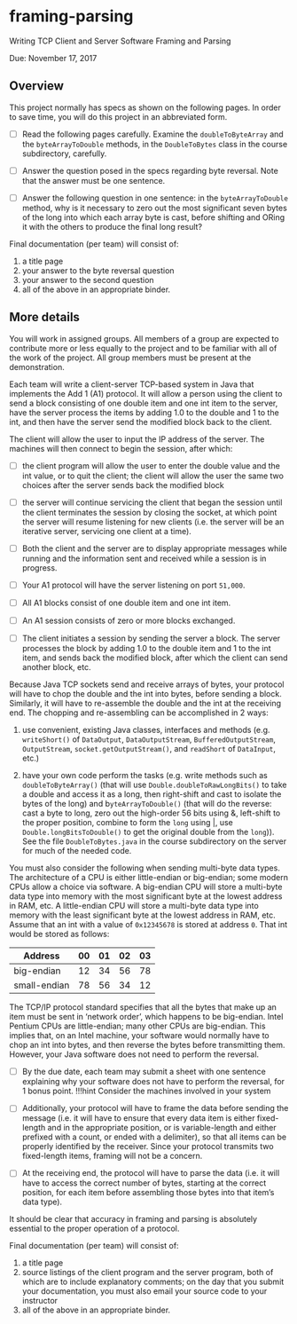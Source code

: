 # framing-parsing
Writing TCP Client and Server Software Framing and Parsing

Due: November 17, 2017

## Overview
This project normally has specs as shown on the following pages. In order to save time, you will do this project in an abbreviated form.

- [ ] Read the following pages carefully. Examine the `doubleToByteArray` and the `byteArrayToDouble` methods, in the `DoubleToBytes` class in the course subdirectory, carefully.

- [ ] Answer the question posed in the specs regarding byte reversal. Note that the answer must be one sentence.

- [ ] Answer the following question in one sentence: in the `byteArrayToDouble` method, why is it necessary to zero out the most significant seven bytes of the long into which each array byte is cast, before shifting and ORing it with the others to produce the final long result? 

Final documentation (per team) will consist of:

1. a title page
2. your answer to the byte reversal question
3. your answer to the second question
4. all of the above in an appropriate binder.

## More details
You will work in assigned groups. All members of a group are expected to contribute more or less equally to the project and to be familiar with all of the work of the project. All group members must be present at the demonstration.

Each team will write a client-server TCP-based system in Java that implements the Add 1 (A1) protocol. It will allow a person using the client to send a block consisting of one double item and one int item to the server, have the server process the items by adding 1.0 to the double and 1 to the int, and then have the server send the modified block back to the client.

The client will allow the user to input the IP address of the server. The machines will then connect to begin the session, after which:

- [ ] the client program will allow the user to enter the double value and the int value, or to quit the client; the client will allow the user the same two choices after the server sends back the modified block

- [ ] the server will continue servicing the client that began the session until the client terminates the session by closing the socket, at which point the server will resume listening for new clients (i.e. the server will be an iterative server, servicing one client at a time).

- [ ] Both the client and the server are to display appropriate messages while running and the information sent and received while a session is in progress.

- [ ] Your A1 protocol will have the server listening on port `51,000`.

- [ ] All A1 blocks consist of one double item and one int item.

- [ ] An A1 session consists of zero or more blocks exchanged.

- [ ] The client initiates a session by sending the server a block. The server processes the block by adding 1.0 to the double item and 1 to the int item, and sends back the modified block, after which the client can send another block, etc.

Because Java TCP sockets send and receive arrays of bytes, your protocol will have to chop the double and the int into bytes, before sending a block. Similarly, it will have to re-assemble the double and the int at the receiving end. The chopping and re-assembling can be accomplished in 2 ways:

1. use convenient, existing Java classes, interfaces and methods (e.g. `writeShort()` of `DataOutput`, `DataOutputStream`, `BufferedOutputStream`,  `OutputStream`, `socket.getOutputStream()`, and `readShort` of `DataInput`, etc.)

2. have your own code perform the tasks (e.g. write methods such as `doubleToByteArray()` (that will use `Double.doubleToRawLongBits()` to take a double and access it as a long, then right-shift and cast to isolate the bytes of the long) and b`yteArrayToDouble()` (that will do the reverse: cast a byte to long, zero out the high-order 56 bits using &, left-shift to the proper position, combine to form the `long` using |, use `Double.longBitsToDouble()` to get the original double from the `long`)). See the file `DoubleToBytes.java` in the course subdirectory on the server for much of the needed code.

You must also consider the following when sending multi-byte data types. The architecture of a CPU is either little-endian or big-endian; some modern CPUs allow a choice via software. A big-endian CPU will store a multi-byte data type into memory with the most significant byte at the lowest address in RAM, etc. A little-endian CPU will store a multi-byte data type into memory with the least significant byte at the lowest address in RAM, etc. Assume that an int with a value of `0x12345678` is stored at address `0`. That int would be stored as follows:


| Address  | 00  | 01  | 02  | 03  |
|---|---|---|---|---|
| big-endian |  12 |  34 | 56  | 78  |
| small-endian  | 78  |  56 |  34 |12|

The TCP/IP protocol standard specifies that all the bytes that make up an item must be sent in ‘network order’, which happens to be big-endian. Intel Pentium CPUs are little-endian; many other CPUs are big-endian. This implies that, on an Intel machine, your software would normally have to chop an int into bytes, and then reverse the bytes before transmitting them. However, your Java software does not need to perform the reversal. 

- [ ] By the due date, each team may submit a sheet with one sentence explaining why your software does not have to perform the reversal, for 1 bonus point. 
!!!hint
    Consider the machines involved in your system

- [ ] Additionally, your protocol will have to frame the data before sending the message (i.e. it will have to ensure that every data item is either fixed-length and in the appropriate position, or is variable-length and either prefixed with a count, or ended with a delimiter), so that all items can be properly identified by the receiver. Since your protocol transmits two fixed-length items, framing will not be a concern.

- [ ] At the receiving end, the protocol will have to parse the data (i.e. it will have to access the correct number of bytes, starting at the correct position, for each item before assembling those bytes into that item’s data type).

It should be clear that accuracy in framing and parsing is absolutely essential to the proper operation of a protocol.

Final documentation (per team) will consist of:

1. a title page
2. source listings of the client program and the server program, both of which are to include explanatory comments; on the day that you submit your documentation, you must also email your source code to your instructor
3. all of the above in an appropriate binder.